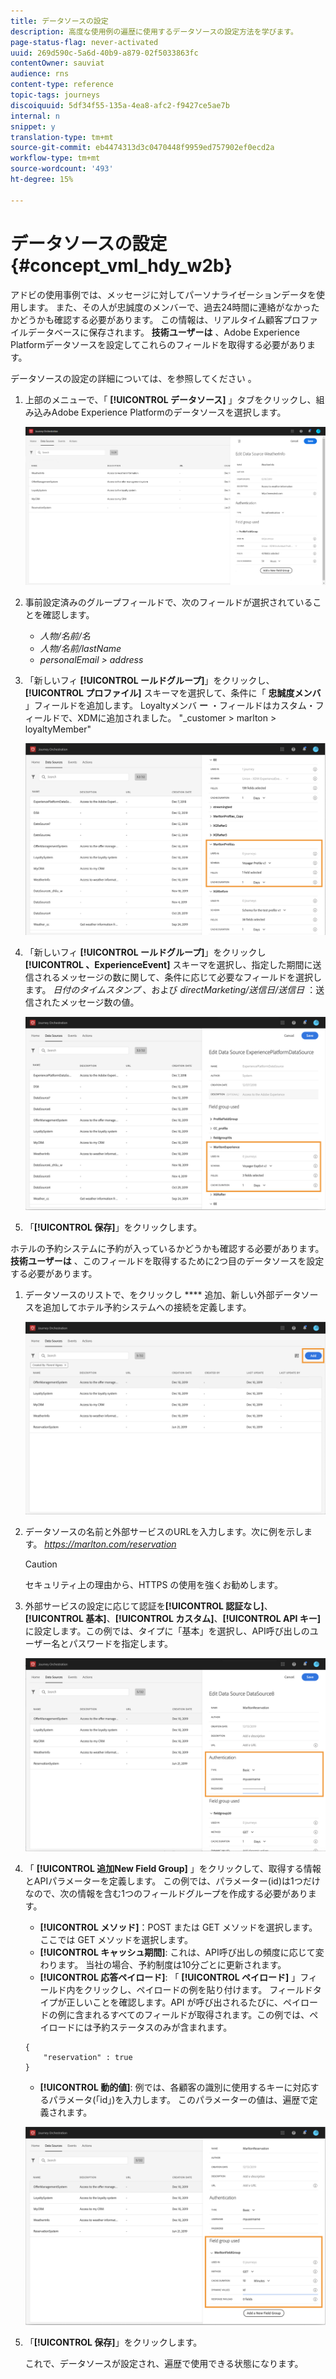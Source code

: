 ```yaml
---
title: データソースの設定
description: 高度な使用例の遍歴に使用するデータソースの設定方法を学びます。
page-status-flag: never-activated
uuid: 269d590c-5a6d-40b9-a879-02f5033863fc
contentOwner: sauviat
audience: rns
content-type: reference
topic-tags: journeys
discoiquuid: 5df34f55-135a-4ea8-afc2-f9427ce5ae7b
internal: n
snippet: y
translation-type: tm+mt
source-git-commit: eb4474313d3c0470448f9959ed757902ef0ecd2a
workflow-type: tm+mt
source-wordcount: '493'
ht-degree: 15%

---
```



# データソースの設定 {#concept_vml_hdy_w2b}

アドビの使用事例では、メッセージに対してパーソナライゼーションデータを使用します。 また、その人が忠誠度のメンバーで、過去24時間に連絡がなかったかどうかも確認する必要があります。 この情報は、リアルタイム顧客プロファイルデータベースに保存されます。 **技術ユーザーは** 、Adobe Experience Platformデータソースを設定してこれらのフィールドを取得する必要があります。

データソースの設定の詳細については、を参照してください [](../datasource/about-data-sources.md)。

1. 上部のメニューで、「 **[!UICONTROL データソース]** 」タブをクリックし、組み込みAdobe Experience Platformのデータソースを選択します。

   ![](../assets/journey23.png)

1. 事前設定済みのグループフィールドで、次のフィールドが選択されていることを確認します。

   * _人物/名前/名_
   * _人物/名前/lastName_
   * _personalEmail > address_

1. 「新しいフィ **[!UICONTROL ールドグループ]**」をクリックし、 **[!UICONTROL プロファイル]** スキーマを選択して、条件に「 **忠誠度メンバ** 」フィールドを追加します。 Loyaltyメンバ **ー** ・フィールドはカスタム・フィールドで、XDMに追加されました。 &quot;_customer > marlton > loyaltyMember&quot;

   ![](../assets/journeyuc2_6.png)

1. 「新しいフィ **[!UICONTROL ールドグループ]**」をクリックし **[!UICONTROL 、ExperienceEvent]** スキーマを選択し、指定した期間に送信されるメッセージの数に関して、条件に応じて必要なフィールドを選択します。 _日付のタイムスタンプ_ 、および _directMarketing/送信日/送信日_ ：送信されたメッセージ数の値。

   ![](../assets/journeyuc2_7.png)

1. 「**[!UICONTROL 保存]**」をクリックします。

ホテルの予約システムに予約が入っているかどうかも確認する必要があります。 **技術ユーザーは** 、このフィールドを取得するために2つ目のデータソースを設定する必要があります。

1. データソースのリストで、をクリックし **** 追加、新しい外部データソースを追加してホテル予約システムへの接続を定義します。

   ![](../assets/journeyuc2_9.png)

1. データソースの名前と外部サービスのURLを入力します。次に例を示します。 _https://marlton.com/reservation_

   >[!CAUTION]
   >
   >セキュリティ上の理由から、HTTPS の使用を強くお勧めします。

1. 外部サービスの設定に応じて認証を&#x200B;**[!UICONTROL 認証なし]**、**[!UICONTROL 基本]**、**[!UICONTROL カスタム]**、**[!UICONTROL API キー]**&#x200B;に設定します。この例では、タイプに「基本」を選択し、API呼び出しのユーザー名とパスワードを指定します。

   ![](../assets/journeyuc2_10.png)

1. 「 **[!UICONTROL 追加New Field Group]** 」をクリックして、取得する情報とAPIパラメーターを定義します。 この例では、パラメーター(id)は1つだけなので、次の情報を含む1つのフィールドグループを作成する必要があります。

   * **[!UICONTROL メソッド]**：POST または GET メソッドを選択します。ここでは GET メソッドを選択します。
   * **[!UICONTROL キャッシュ期間]**: これは、API呼び出しの頻度に応じて変わります。 当社の場合、予約制度は10分ごとに更新されます。
   * **[!UICONTROL 応答ペイロード]**: 「 **[!UICONTROL ペイロード]** 」フィールド内をクリックし、ペイロードの例を貼り付けます。 フィールドタイプが正しいことを確認します。API が呼び出されるたびに、ペイロードの例に含まれるすべてのフィールドが取得されます。この例では、ペイロードには予約ステータスのみが含まれます。

   ```
   {
       "reservation" : true
   }
   ```

   * **[!UICONTROL 動的値]**: 例では、各顧客の識別に使用するキーに対応するパラメータ(「id」)を入力します。 このパラメーターの値は、遍歴で定義されます。

   ![](../assets/journeyuc2_11.png)

1. 「**[!UICONTROL 保存]**」をクリックします。

   これで、データソースが設定され、遍歴で使用できる状態になります。
